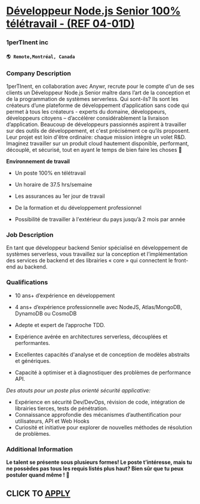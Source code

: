 # [Développeur Node.js Senior 100% télétravail - (REF 04-01D)](https://www.remotewlb.com/apply/developpeur-node-js-senior-100-teletravail-ref-04-01d)  
### 1perTInent inc  
#### `🌎 Remote,Montréal, Canada`  

### **Company Description**

1perTInent, en collaboration avec Anywr, recrute pour le compte d'un de ses clients un Développeur Node.js Senior maître dans l’art de la conception et de la programmation de systèmes serverless. Qui sont-ils? Ils sont les créateurs d’une plateforme de développement d’application sans code qui permet à tous les créateurs - experts du domaine, développeurs, développeurs citoyens – d’accélérer considérablement la livraison d’application. Beaucoup de développeurs passionnés aspirent à travailler sur des outils de développement, et c'est précisément ce qu’ils proposent. Leur projet est loin d'être ordinaire: chaque mission intègre un volet R&D. Imaginez travailler sur un produit cloud hautement disponible, performant, découplé, et sécurisé, tout en ayant le temps de bien faire les choses 🙌

**Environnement de travail**

  * Un poste 100% en télétravail 

  * Un horaire de 37.5 hrs/semaine 

  * Les assurances au 1er jour de travail 

  * De la formation et du développement professionnel 

  * Possibilité de travailler à l'extérieur du pays jusqu’à 2 mois par année 

### **Job Description**

En tant que développeur backend Senior spécialisé en développement de systèmes serverless, vous travaillez sur la conception et l’implémentation des services de backend et des librairies « core » qui connectent le front-end au backend.

### **Qualifications**

  * 10 ans+ d’expérience en développement 

  * 4 ans+ d’expérience professionnelle avec NodeJS, Atlas/MongoDB, DynamoDB ou CosmoDB 

  * Adepte et expert de l’approche TDD. 

  * Expérience avérée en architectures serverless, découplées et performantes. 

  * Excellentes capacités d'analyse et de conception de modèles abstraits et génériques. 

  * Capacité à optimiser et à diagnostiquer des problèmes de performance API. 

_Des atouts pour un poste plus orienté sécurité applicative:_

  * Expérience en sécurité Dev/DevOps, révision de code, intégration de librairies tierces, tests de pénétration. 
  * Connaissance approfondie des mécanismes d’authentification pour utilisateurs, API et Web Hooks 
  * Curiosité et initiative pour explorer de nouvelles méthodes de résolution de problèmes. 

### **Additional Information**

 **Le talent se présente sous plusieurs formes! Le poste t’intéresse, mais tu ne possèdes pas tous les requis listés plus haut? Bien sûr que tu peux postuler quand même ! 💪**

  
## CLICK TO [APPLY](https://www.remotewlb.com/apply/developpeur-node-js-senior-100-teletravail-ref-04-01d)

